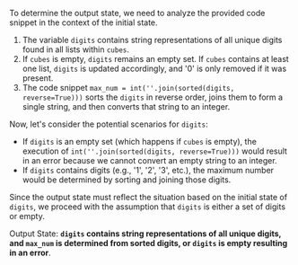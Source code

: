 To determine the output state, we need to analyze the provided code snippet in the context of the initial state.

1. The variable `digits` contains string representations of all unique digits found in all lists within `cubes`.
2. If `cubes` is empty, `digits` remains an empty set. If `cubes` contains at least one list, `digits` is updated accordingly, and '0' is only removed if it was present.
3. The code snippet `max_num = int(''.join(sorted(digits, reverse=True)))` sorts the `digits` in reverse order, joins them to form a single string, and then converts that string to an integer.

Now, let's consider the potential scenarios for `digits`:

- If `digits` is an empty set (which happens if `cubes` is empty), the execution of `int(''.join(sorted(digits, reverse=True)))` would result in an error because we cannot convert an empty string to an integer.
- If `digits` contains digits (e.g., '1', '2', '3', etc.), the maximum number would be determined by sorting and joining those digits.

Since the output state must reflect the situation based on the initial state of `digits`, we proceed with the assumption that `digits` is either a set of digits or empty.

Output State: **`digits` contains string representations of all unique digits, and `max_num` is determined from sorted digits, or `digits` is empty resulting in an error**.